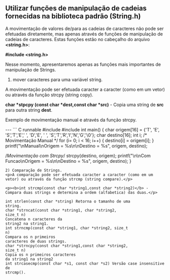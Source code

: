 Utilizar funções de manipulação de cadeias fornecidas na biblioteca padrão (String.h)
---
A movimentação de valores de/para as cadeias de caracteres não pode ser efetuadas diretamente, mas apenas através de funções de manipulação de cadeias de caracteres. Estas funções estão no cabeçalho do arquivo <b><string.h></b>: 

<b>#include <string.h></b>

Nesse momento, apresentaremos apenas as funções mais importantes de manipulação de Strings.

1) mover caracteres para uma variável string. 
<p>A movimentação pode ser efetuada caracter a caracter (como em um vetor) ou através da função strcpy (string copy).</p>
<p><b>char *stpcpy (const char *dest,const char *src)</b> - Copia uma string de <b>src</b> para outra string <b>dest</b>.</p>
<p>Exemplo de movimentação manual e através da função strcpy.</p>
---
``` C runnable
#include<string.h>
#include<stdio.h>
int main() {
  char origem[16] = {'T', 'E', 'S','T','E',' ', 'D','E', ' ', 'S','T','R','I','N','G','\0'};
  char destino[16];
  int i;
  /* Movimentação Manual */
  for (i= 0; i < 16; i++) {
     destino[i] = origem[i];
  }
  printf("\nManual\nOrigem = %s\n\nDestino = %s", origem, destino);

  /*Movimentação com Strcpy*/
  strcpy(destino, origem);
   printf("\n\nCom Funcao\nOrigem = %s\n\nDestino = %s", origem, destino);
}

```
2) Comparação de Strings.
<p>A comparação pode ser efetuada caracter a caracter (como em um vetor) ou através da função strcmp (string compare).</p>

<p><b>int strcmp(const char *string1,const char *string2)</b> - Compara duas strings e determina a ordem (alfabetica) das duas.</p>

int strlen(const char *string) Retorna o tamanho de uma
string.
char *strncat(const char *string1, char *string2,
size_t n)
Concatena n caracteres da
string2 na string1.
int strncmp(const char *string1, char *string2, size_t
n)
Compara os n primeiros
caracteres de duas strings.
char *strncpy(const char *string1,const char *string2,
size_t n)
Copia os n primeiros caracteres
da string1 na string2
int strcasecmp(const char *s1, const char *s2) Versão case insensitive de
strcmp(). 

